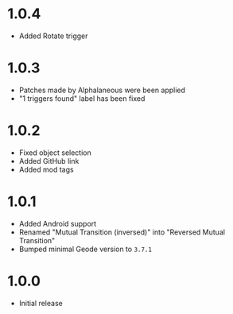 # 1.0.4
- Added Rotate trigger

# 1.0.3
- Patches made by Alphalaneous were been applied
- "1 triggers found" label has been fixed

# 1.0.2
- Fixed object selection
- Added GitHub link
- Added mod tags

# 1.0.1
- Added Android support
- Renamed "Mutual Transition (inversed)" into "Reversed Mutual Transition"
- Bumped minimal Geode version to `3.7.1`

# 1.0.0
- Initial release
